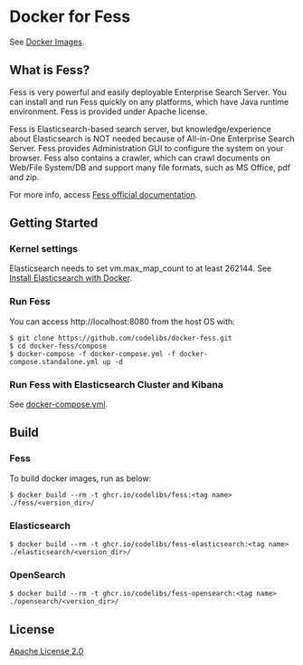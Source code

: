 Docker for Fess
=====

See [Docker Images](https://github.com/codelibs/docker-fess/pkgs/container/fess/versions).

## What is Fess?

Fess is very powerful and easily deployable Enterprise Search Server. You can install and run Fess quickly on any platforms, which have Java runtime environment. Fess is provided under Apache license.

Fess is Elasticsearch-based search server, but knowledge/experience about Elasticsearch is NOT needed because of All-in-One Enterprise Search Server. Fess provides Administration GUI to configure the system on your browser. Fess also contains a crawler, which can crawl documents on Web/File System/DB and support many file formats, such as MS Office, pdf and zip.

For more info, access [Fess official documentation](http://fess.codelibs.org/).

## Getting Started

### Kernel settings

Elasticsearch needs to set vm.max\_map\_count to  at least 262144. See [Install Elasticsearch with Docker](https://www.elastic.co/guide/en/elasticsearch/reference/current/docker.html#docker-prod-prerequisites).

### Run Fess

You can access http://localhost:8080 from the host OS with:

```console
$ git clone https://github.com/codelibs/docker-fess.git
$ cd docker-fess/compose
$ docker-compose -f docker-compose.yml -f docker-compose.standalone.yml up -d
```

### Run Fess with Elasticsearch Cluster and Kibana

See [docker-compose.yml](https://github.com/codelibs/docker-fess/blob/master/compose/docker-compose.yml).


## Build

### Fess

To build docker images, run as below:

```console
$ docker build --rm -t ghcr.io/codelibs/fess:<tag name> ./fess/<version_dir>/
```

### Elasticsearch

```console
$ docker build --rm -t ghcr.io/codelibs/fess-elasticsearch:<tag name> ./elasticsearch/<version_dir>/
```

### OpenSearch

```console
$ docker build --rm -t ghcr.io/codelibs/fess-opensearch:<tag name> ./opensearch/<version_dir>/
```

## License

[Apache License 2.0](LICENSE)

